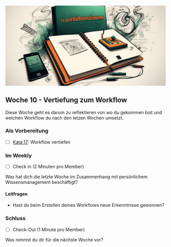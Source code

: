 ![Denken im Zettelkasten](images/woche11.png)

## Woche 10 - Vertiefung zum Workflow

Diese Woche geht es darum zu reflektieren von wo du gekommen bist und welchen Workflow du nach den letzen Wochen umsetzt. 

### Als Vorbereitung

- [ ] [Kata 17](2-1-Kata-17.md): Workflow vertiefen

### Im Weekly

- [ ] Check in (2 Minuten pro Member)

Was hat dich die letzte Woche im Zusammenhang mit persönlichem Wissensmanagement beschäftigt?

#### Leitfragen

- Hast du beim Erstellen deines Workflows neue Erkenntnisse gewonnen?

### Schluss

- [ ] Check-Out (1 Minute pro Member)

Was nimmst du dir für die nächste Woche vor?


